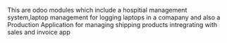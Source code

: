 This are odoo modules which include a hospitial management system,laptop management for logging laptops in a comapany and also a Production Application for managing shipping products intregrating with sales and invoice app  
